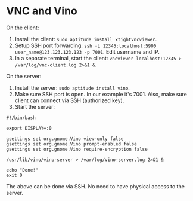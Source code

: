 # VNC and Vino

On the client:

1. Install the client: `sudo aptitude install xtightvncviewer`.
2. Setup SSH port forwarding: `ssh -L 12345:localhost:5900 user_name@123.123.123.123 -p 7001`. Edit username and IP.
3. In a separate terminal, start the client: `vncviewer localhost:12345 > /var/log/vnc-client.log 2>&1 &`.

On the server:

1. Install the server: `sudo aptitude install vino`.
2. Make sure SSH port is open. In our example it's 7001. Also, make sure client can connect via SSH (authorized key).
3. Start the server:

```
#!/bin/bash

export DISPLAY=:0

gsettings set org.gnome.Vino view-only false
gsettings set org.gnome.Vino prompt-enabled false
gsettings set org.gnome.Vino require-encryption false

/usr/lib/vino/vino-server > /var/log/vino-server.log 2>&1 &

echo "Done!"
exit 0
```

The above can be done via SSH. No need to have physical access to the server.

